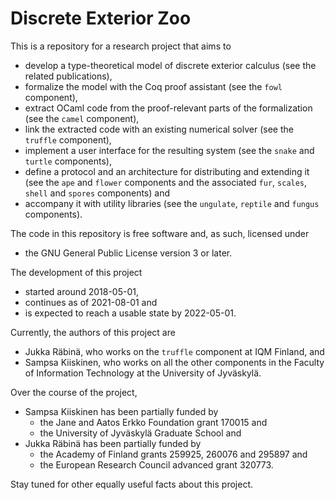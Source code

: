 # Discrete Exterior Zoo

This is a repository for a research project that aims to

* develop a type-theoretical model of discrete exterior calculus
  (see the related publications),
* formalize the model with the Coq proof assistant
  (see the `fowl` component),
* extract OCaml code from the proof-relevant parts of the formalization
  (see the `camel` component),
* link the extracted code with an existing numerical solver
  (see the `truffle` component),
* implement a user interface for the resulting system
  (see the `snake` and `turtle` components),
* define a protocol and an architecture for distributing and extending it
  (see the `ape` and `flower` components and
  the associated `fur`, `scales`, `shell` and `spores` components) and
* accompany it with utility libraries
  (see the `ungulate`, `reptile` and `fungus` components).

The code in this repository is free software and, as such, licensed under

* the GNU General Public License version 3 or later.

The development of this project

* started around 2018-05-01,
* continues as of 2021-08-01 and
* is expected to reach a usable state by 2022-05-01.

Currently, the authors of this project are

* Jukka Räbinä, who works on the `truffle` component at IQM Finland, and
* Sampsa Kiiskinen, who works on all the other components
  in the Faculty of Information Technology at the University of Jyväskylä.

Over the course of the project,

* Sampsa Kiiskinen has been partially funded by
    * the Jane and Aatos Erkko Foundation grant 170015 and
    * the University of Jyväskylä Graduate School and
* Jukka Räbinä has been partially funded by
    * the Academy of Finland grants 259925, 260076 and 295897 and
    * the European Research Council advanced grant 320773.

Stay tuned for other equally useful facts about this project.

